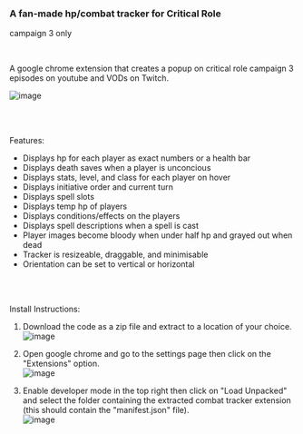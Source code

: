 ### A fan-made hp/combat tracker for Critical Role
campaign 3 only

<br />

A google chrome extension that creates a popup on critical role campaign 3 episodes on youtube and VODs on Twitch.

![image](https://user-images.githubusercontent.com/109569193/211224761-8c414b76-4586-4d2f-9483-8e42439c5367.png)

<br />
<br />

Features:
- Displays hp for each player as exact numbers or a health bar
- Displays death saves when a player is unconcious
- Displays stats, level, and class for each player on hover
- Displays initiative order and current turn
- Displays spell slots
- Displays temp hp of players
- Displays conditions/effects on the players
- Displays spell descriptions when a spell is cast
- Player images become bloody when under half hp and grayed out when dead
- Tracker is resizeable, draggable, and minimisable
- Orientation can be set to vertical or horizontal


<br />
<br />

Install Instructions:

1) Download the code as a zip file and extract to a location of your choice.
![image](https://user-images.githubusercontent.com/109569193/194732266-f0360f43-da4c-41c1-b878-0deb8a445cee.png)

2) Open google chrome and go to the settings page then click on the "Extensions" option.  
![image](https://user-images.githubusercontent.com/38895965/174467353-29f913f8-08e2-44e5-b7bd-14102e39e4b4.png)

3) Enable developer mode in the top right then click on "Load Unpacked" and select the folder containing the extracted combat tracker extension (this should contain the "manifest.json" file).  
![image](https://user-images.githubusercontent.com/38895965/174467489-250db389-d18f-4177-8fbc-05d7c577d2d3.png)
